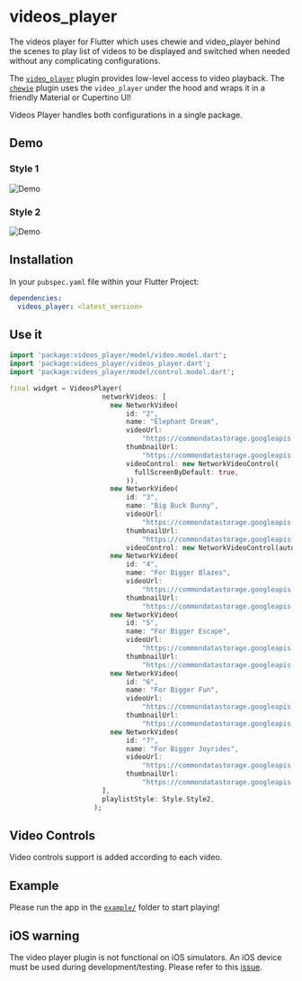 # videos_player

The videos player for Flutter which uses chewie and video_player behind the scenes to play list of videos to be displayed and switched when needed without any complicating configurations.

The [`video_player`](https://pub.dartlang.org/packages/video_player) plugin provides low-level access to video playback. 
The [`chewie`](https://pub.dev/packages/chewie#-readme-tab-) plugin uses the `video_player` under the hood and wraps it in a friendly Material or Cupertino UI! 

Videos Player handles both configurations in a single package.

## Demo

### Style 1

![Demo](https://raw.githubusercontent.com/danyalxahid/FlutterVideosPlayer/master/asset/video_player_demo_style1.gif)

### Style 2

![Demo](https://raw.githubusercontent.com/danyalxahid/FlutterVideosPlayer/master/asset/video_player_demo_style2.gif)

## Installation

In your `pubspec.yaml` file within your Flutter Project: 

```yaml
dependencies:
  videos_player: <latest_version>
```

## Use it

```dart
import 'package:videos_player/model/video.model.dart';
import 'package:videos_player/videos_player.dart';
import 'package:videos_player/model/control.model.dart';

final widget = VideosPlayer(
                       networkVideos: [
                         new NetworkVideo(
                             id: "2",
                             name: "Elephant Dream",
                             videoUrl:
                                 "https://commondatastorage.googleapis.com/gtv-videos-bucket/sample/ElephantsDream.mp4",
                             thumbnailUrl:
                                 "https://commondatastorage.googleapis.com/gtv-videos-bucket/sample/images/ElephantsDream.jpg",
                             videoControl: new NetworkVideoControl(
                               fullScreenByDefault: true,
                             )),
                         new NetworkVideo(
                             id: "3",
                             name: "Big Buck Bunny",
                             videoUrl:
                                 "https://commondatastorage.googleapis.com/gtv-videos-bucket/sample/BigBuckBunny.mp4",
                             thumbnailUrl:
                                 "https://commondatastorage.googleapis.com/gtv-videos-bucket/sample/images/BigBuckBunny.jpg",
                             videoControl: new NetworkVideoControl(autoPlay: true)),
                         new NetworkVideo(
                             id: "4",
                             name: "For Bigger Blazes",
                             videoUrl:
                                 "https://commondatastorage.googleapis.com/gtv-videos-bucket/sample/ForBiggerBlazes.mp4",
                             thumbnailUrl:
                                 "https://commondatastorage.googleapis.com/gtv-videos-bucket/sample/images/ForBiggerBlazes.jpg"),
                         new NetworkVideo(
                             id: "5",
                             name: "For Bigger Escape",
                             videoUrl:
                                 "https://commondatastorage.googleapis.com/gtv-videos-bucket/sample/ForBiggerEscapes.mp4",
                             thumbnailUrl:
                                 "https://commondatastorage.googleapis.com/gtv-videos-bucket/sample/images/ForBiggerEscapes.jpg"),
                         new NetworkVideo(
                             id: "6",
                             name: "For Bigger Fun",
                             videoUrl:
                                 "https://commondatastorage.googleapis.com/gtv-videos-bucket/sample/ForBiggerFun.mp4",
                             thumbnailUrl:
                                 "https://commondatastorage.googleapis.com/gtv-videos-bucket/sample/images/ForBiggerFun.jpg"),
                         new NetworkVideo(
                             id: "7",
                             name: "For Bigger Joyrides",
                             videoUrl:
                                 "https://commondatastorage.googleapis.com/gtv-videos-bucket/sample/ForBiggerJoyrides.mp4",
                             thumbnailUrl:
                                 "https://commondatastorage.googleapis.com/gtv-videos-bucket/sample/images/ForBiggerJoyrides.jpg"),
                       ],
                       playlistStyle: Style.Style2,
                     );

```
## Video Controls

Video controls support is added according to each video.

## Example

Please run the app in the [`example/`](https://github.com/danyalxahid/FlutterVideosPlayer/tree/master/example) folder to start playing!


## iOS warning
The video player plugin is not functional on iOS simulators. An iOS device must be used during development/testing. Please refer to this [issue](https://github.com/flutter/flutter/issues/14647).

